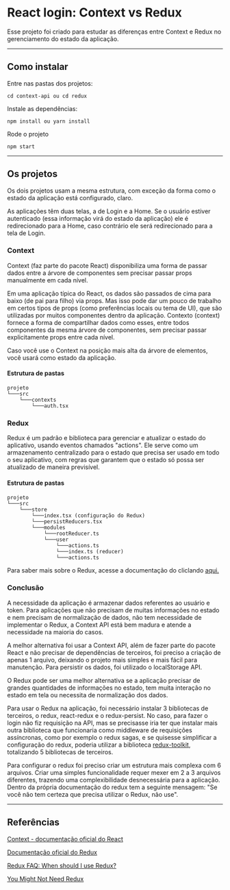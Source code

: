# React login: Context vs Redux

Esse projeto foi criado para estudar as diferenças entre Context e Redux no gerenciamento do estado da aplicação.

---

## Como instalar

Entre nas pastas dos projetos:

```
cd context-api ou cd redux
```

Instale as dependências:

```
npm install ou yarn install
```

Rode o projeto

```
npm start
```

---

## Os projetos

Os dois projetos usam a mesma estrutura, com exceção da forma como o estado da aplicação está configurado, claro.

As aplicações têm duas telas, a de Login e a Home. Se o usuário estiver autenticado (essa informação virá do estado da aplicação) ele é redirecionado para a Home, caso contrário ele será redirecionado para a tela de Login.

### Context

Context (faz parte do pacote React) disponibiliza uma forma de passar dados entre a árvore de componentes sem precisar passar props manualmente em cada nível.

Em uma aplicação típica do React, os dados são passados de cima para baixo (de pai para filho) via props. Mas isso pode dar um pouco de trabalho em certos tipos de props (como preferências locais ou tema de UI), que são utilizadas por muitos componentes dentro da aplicação. Contexto (context) fornece a forma de compartilhar dados como esses, entre todos componentes da mesma árvore de componentes, sem precisar passar explicitamente props entre cada nível.

Caso você use o Context na posição mais alta da árvore de elementos, você usará como estado da aplicação.

#### Estrutura de pastas

```
projeto
└───src
    └───contexts
        └───auth.tsx
```

### Redux

Redux é um padrão e biblioteca para gerenciar e atualizar o estado do aplicativo, usando eventos chamados "actions". Ele serve como um armazenamento centralizado para o estado que precisa ser usado em todo o seu aplicativo, com regras que garantem que o estado só possa ser atualizado de maneira previsível.

#### Estrutura de pastas

```
projeto
└───src
    └───store
        └───index.tsx (configuração do Redux)
        └───persistReducers.tsx
        └───modules
            └───rootReducer.ts
            └───user
                └───actions.ts
                └───index.ts (reducer)
                └───actions.ts
```

Para saber mais sobre o Redux, acesse a documentação do cliclando [aqui.](https://redux.js.org/basics/basic-tutorial)

### Conclusão

A necessidade da aplicação é armazenar dados referentes ao usuário e token. Para aplicações que não precisam de muitas informações no estado e nem precisam de normalização de dados, não tem necessidade de implementar o Redux, a Context API está bem madura e atende a necessidade na maioria do casos.

A melhor alternativa foi usar a Context API, além de fazer parte do pacote React e não precisar de dependências de terceiros, foi preciso a criação de apenas 1 arquivo, deixando o projeto mais simples e mais fácil para manutenção. Para persistir os dados, foi utilizado o localStorage API.

O Redux pode ser uma melhor alternativa se a aplicação precisar de grandes quantidades de informações no estado, tem muita interação no estado em tela ou necessita de normalização dos dados.

Para usar o Redux na aplicação, foi necessário instalar 3 bibliotecas de terceiros, o redux, react-redux e o redux-persist. No caso, para fazer o login não fiz requisição na API, mas se precisasse iria ter que instalar mais outra biblioteca que funcionaria como middleware de requisições assíncronas, como por exemplo o redux sagas, e se quisesse simplificar a configuração do redux, poderia utilizar a biblioteca [redux-toolkit](https://redux-toolkit.js.org/), totalizando 5 bibliotecas de terceiros.

Para configurar o redux foi preciso criar um estrutura mais complexa com 6 arquivos. Criar uma simples funcionalidade requer mexer em 2 a 3 arquivos diferentes, trazendo uma complexibilidade desnecessária para a aplicação. Dentro da própria documentação do redux tem a seguinte mensagem: "Se você não tem certeza que precisa utilizar o Redux, não use".

---

## Referências

[Context - documentação oficial do React](https://pt-br.reactjs.org/docs/context.html)

[Documentação oficial do Redux](https://redux.js.org/)

[Redux FAQ: When should I use Redux?](https://redux.js.org/faq/general#when-should-i-use-redux)

[You Might Not Need Redux](https://medium.com/@dan_abramov/you-might-not-need-redux-be46360cf367)
